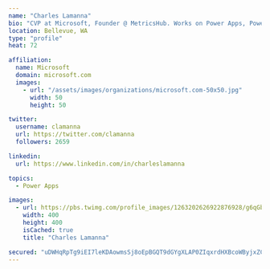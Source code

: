 ```yaml
---
name: "Charles Lamanna"
bio: "CVP at Microsoft, Founder @ MetricsHub. Works on Power Apps, Power Automate, Power Virtual Agent, Common Data Service and Dynamics 365."
location: Bellevue, WA
type: "profile"
heat: 72

affiliation:
  name: Microsoft
  domain: microsoft.com
  images:
    - url: "/assets/images/organizations/microsoft.com-50x50.jpg"
      width: 50
      height: 50

twitter:
  username: clamanna
  url: https://twitter.com/clamanna
  followers: 2659

linkedin:
  url: https://www.linkedin.com/in/charleslamanna

topics:
  - Power Apps

images:
  - url: https://pbs.twimg.com/profile_images/1263202626922876928/g6qGbHZ-_400x400.jpg
    width: 400
    height: 400
    isCached: true
    title: "Charles Lamanna"

secured: "uDWHqRpTg9iEI7leKDAowmsSj8oEpBGQT9dGYgXLAP0ZIqxrdHXBcoWByjxZCSN0R4WPQXl4x7EGqNapt4+bkF0GaDZq2V/DCjWqUbYEvKNiTehdMwjO1RS1P1Pcr3/iVdseubhq88LC/7yY+AY4UzUq8/HaSBqxCZ03yqa6JCQxcI405ZYL35g75GRPVANcJNpLHX6NwpE/cg11wharjusasUZ0KjOLjlM/zgRrHGWpPG8kp6VUT8I/tIPJoOGfnHODjdwOwfKyZeDyL6F3oSVoo9y346ir9NrOv/DGwutdTo1+HglFwpg1i6MjH9/bPJwph48P/cDAPifhXRCVAn2IrLDFwjj8ijW5Z0M66g5z7JQvFd9TvYl52INu3K/L0jW342rD+zp26E6IAxbRHEuMcNPzBM0d5N8maioDjHU=;DlByFL6lCWMYO0xoBYXW+g=="
---
```


